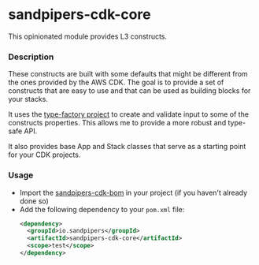 # sandpipers-cdk-core

This opinionated module provides L3 constructs.

### Description

These constructs are built with some defaults that might be different from the ones provided by the
AWS CDK. The goal is to provide a set of constructs that are easy to use and that can be used as building blocks for your stacks.

It uses the [type-factory project](https://github.com/type-factory/type-factory/tree/main) to create and validate input to some of the constructs properties. This allows me to provide a more robust and type-safe API.

It also provides base App and Stack classes that serve as a starting point for your CDK projects.

### Usage

* Import the [sandpipers-cdk-bom](..%2Fsandpipers-cdk-bom/README.md) in your project (if you haven't already done so)
* Add the following dependency to your `pom.xml` file:
    ```xml
    <dependency>
      <groupId>io.sandpipers</groupId>
      <artifactId>sandpipers-cdk-core</artifactId>
      <scope>test</scope>
    </dependency>
    ```
